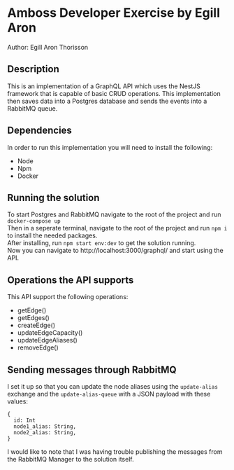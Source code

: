 # Amboss Developer Exercise by Egill Aron
Author: Egill Aron Thorisson

## Description
This is an implementation of a GraphQL API which uses the NestJS framework that is capable of basic CRUD operations. This implementation then saves data into a Postgres database and sends the events into a RabbitMQ queue.

## Dependencies
In order to run this implementation you will need to install the following:
 - Node
 - Npm
 - Docker

## Running the solution
To start Postgres and RabbitMQ navigate to the root of the project and run `docker-compose up` <br>
Then in a seperate terminal, navigate to the root of the project and run `npm i` to install the needed packages. <br>
After installing, run `npm start env:dev` to get the solution running. <br>
Now you can navigate to http://localhost:3000/graphql/ and start using the API.

## Operations the API supports
This API support the following operations:
 - getEdge()
 - getEdges()
 - createEdge()
 - updateEdgeCapacity()
 - updateEdgeAliases()
 - removeEdge()

## Sending messages through RabbitMQ
I set it up so that you can update the node aliases using the `update-alias` exchange and the `update-alias-queue` with a JSON payload with these values:

    {
      id: Int
      node1_alias: String,
      node2_alias: String,
    }

I would like to note that I was having trouble publishing the messages from the RabbitMQ Manager to the solution itself.